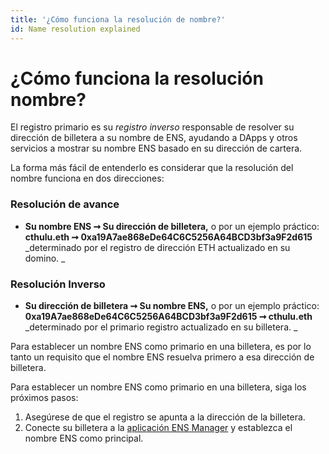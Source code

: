 ```yaml
---
title: '¿Cómo funciona la resolución de nombre?'
id: Name resolution explained
---
```


# ¿Cómo funciona la resolución nombre?

El registro primario es su _registro inverso_ responsable de resolver su dirección de billetera a su nombre de ENS, ayudando a DApps y otros servicios a mostrar su nombre ENS basado en su dirección de cartera.

La forma más fácil de entenderlo es considerar que la resolución del nombre funciona en dos direcciones:

### Resolución de avance

* **Su nombre ENS ➞ Su dirección de billetera,** o por un ejemplo práctico: **cthulu.eth ➞ 0xa19A7ae868eDe64C6C5256A64BCD3bf3a9F2d615** _determinado por el registro de dirección ETH actualizado en su domino. _

### Resolución Inverso

* **Su dirección de billetera ➞ Su nombre ENS,** o por un ejemplo práctico: **0xa19A7ae868eDe64C6C5256A64BCD3bf3a9F2d615 ➞ cthulu.eth** _determinado por el primario registro actualizado en su billetera. _

Para establecer un nombre ENS como primario en una billetera, es por lo tanto un requisito que el nombre ENS resuelva primero a esa dirección de billetera.

Para establecer un nombre ENS como primario en una billetera, siga los próximos pasos:

1. Asegúrese de que el registro se apunta a la dirección de la billetera.
2. Conecte su billetera a la [aplicación ENS Manager](https://app.ens.domains) y establezca el nombre ENS como principal.
